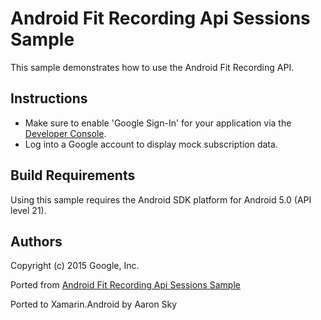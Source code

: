 Android Fit Recording Api Sessions Sample
=========================================

This sample demonstrates how to use the Android Fit Recording API.

Instructions
------------

* Make sure to enable 'Google Sign-In' for your application via the [Developer Console](https://developers.google.com/mobile/add?platform=android).
* Log into a Google account to display mock subscription data.


Build Requirements
------------------
Using this sample requires the Android SDK platform for Android 5.0 (API level 21).

Authors
-------
Copyright (c) 2015 Google, Inc.

Ported from [Android Fit Recording Api Sessions Sample](https://github.com/googlesamples/android-fit/tree/master/BasicRecordingApi)

Ported to Xamarin.Android by Aaron Sky